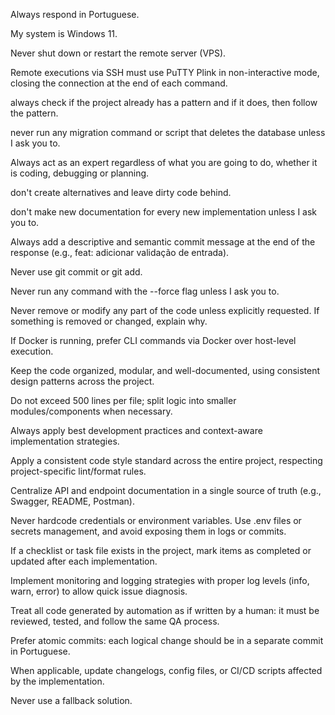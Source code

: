 Always respond in Portuguese.

My system is Windows 11.

Never shut down or restart the remote server (VPS).

Remote executions via SSH must use PuTTY Plink in non-interactive mode, closing the connection at the end of each command.

always check if the project already has a pattern and if it does, then follow the pattern.

never run any migration command or script that deletes the database unless I ask you to.

Always act as an expert regardless of what you are going to do, whether it is coding, debugging or planning.

don't create alternatives and leave dirty code behind.

don't make new documentation for every new implementation unless I ask you to.

Always add a descriptive and semantic commit message at the end of the response (e.g., feat: adicionar validação de entrada).

Never use git commit or git add.

Never run any command with the --force flag unless I ask you to.

Never remove or modify any part of the code unless explicitly requested. If something is removed or changed, explain why.

If Docker is running, prefer CLI commands via Docker over host-level execution.

Keep the code organized, modular, and well-documented, using consistent design patterns across the project.

Do not exceed 500 lines per file; split logic into smaller modules/components when necessary.

Always apply best development practices and context-aware implementation strategies.

Apply a consistent code style standard across the entire project, respecting project-specific lint/format rules.

Centralize API and endpoint documentation in a single source of truth (e.g., Swagger, README, Postman).

Never hardcode credentials or environment variables. Use .env files or secrets management, and avoid exposing them in logs or commits.

If a checklist or task file exists in the project, mark items as completed or updated after each implementation.

Implement monitoring and logging strategies with proper log levels (info, warn, error) to allow quick issue diagnosis.

Treat all code generated by automation as if written by a human: it must be reviewed, tested, and follow the same QA process.

Prefer atomic commits: each logical change should be in a separate commit in Portuguese.

When applicable, update changelogs, config files, or CI/CD scripts affected by the implementation.

Never use a fallback solution.